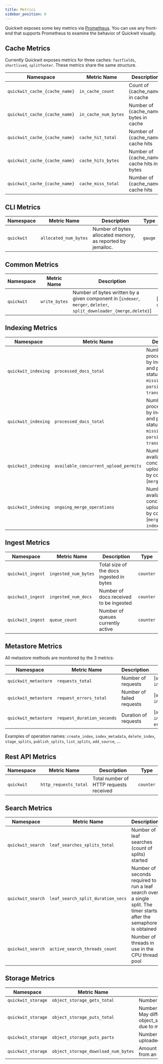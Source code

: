 ```yaml
---
title: Metrics
sidebar_position: 6
---
```


Quickwit exposes some key metrics via [Prometheus](https://prometheus.io/). You can use any front-end that supports Prometheus to examine the behavior of Quickwit visually.

## Cache Metrics

Currently Quickwit exposes metrics for three caches: `fastfields`, `shortlived`, `splitfooter`. These metrics share the same structure.

| Namespace | Metric Name | Description | Type |
| --------- | ----------- | ----------- | ---- |
| `quickwit_cache_{cache_name}` | `in_cache_count` | Count of {cache_name} in cache | `gauge` |
| `quickwit_cache_{cache_name}` | `in_cache_num_bytes` | Number of {cache_name} bytes in cache | `gauge` |
| `quickwit_cache_{cache_name}` | `cache_hit_total` | Number of {cache_name} cache hits | `counter` |
| `quickwit_cache_{cache_name}` | `cache_hits_bytes` | Number of {cache_name} cache hits in bytes | `counter` |
| `quickwit_cache_{cache_name}` | `cache_miss_total` | Number of {cache_name} cache hits | `counter` |

## CLI Metrics

| Namespace | Metric Name | Description | Type |
| --------- | ----------- | ----------- | ---- |
| `quickwit` | `allocated_num_bytes` | Number of bytes allocated memory, as reported by jemalloc. | `gauge` |

## Common Metrics

| Namespace | Metric Name | Description | Labels | Type |
| --------- | ----------- | ----------- | ------ | ---- |
| `quickwit` | `write_bytes`| Number of bytes written by a given component in [`indexer`, `merger`, `deleter`, `split_downloader_{merge,delete}`] | [`index`, `component`] | `counter` |

## Indexing Metrics

| Namespace | Metric Name | Description | Labels | Type |
| --------- | ----------- | ----------- | ------ | ---- |
| `quickwit_indexing` | `processed_docs_total`| Number of processed docs by index, source and processed status in [`valid`, `missing_field`, `parsing_error`, `transform_error`] | [`index`, `source`, `docs_processed_status`] | `counter` |
| `quickwit_indexing` | `processed_docs_total`| Number of processed bytes by index, source and processed status in [`valid`, `missing_field`, `parsing_error`, `transform_error`] | [`index`, `source`, `docs_processed_status`] | `counter` |
| `quickwit_indexing` | `available_concurrent_upload_permits`| Number of available concurrent upload permits by component in [`merger`, `indexer`] | [`component`] | `gauge` |
| `quickwit_indexing` | `ongoing_merge_operations`| Number of available concurrent upload permits by component in [`merger`, `indexer`]. | [`index`, `source`] | `gauge` |

## Ingest Metrics

| Namespace | Metric Name | Description | Type |
| --------- | ----------- | ----------- | ---- |
| `quickwit_ingest` | `ingested_num_bytes` | Total size of the docs ingested in bytes | `counter` |
| `quickwit_ingest` | `ingested_num_docs` | Number of docs received to be ingested | `counter` |
| `quickwit_ingest` | `queue_count` | Number of queues currently active | `counter` |

## Metastore Metrics

All metastore methods are monitored by the 3 metrics:

| Namespace | Metric Name | Description | Labels | Type |
| --------- | ----------- | ----------- | ------ | ---- |
| `quickwit_metastore` | `requests_total` | Number of requests | [`operation`, `index`] | `counter` |
| `quickwit_metastore` | `request_errors_total` | Number of failed requests | [`operation`, `index`] | `counter` |
| `quickwit_metastore` | `request_duration_seconds` | Duration of requests | [`operation`, `index`, `error`] | `histogram` |

Examples of operation names: `create_index`, `index_metadata`, `delete_index`, `stage_splits`, `publish_splits`, `list_splits`, `add_source`, ...

## Rest API Metrics

| Namespace | Metric Name | Description | Type |
| --------- | ----------- | ----------- | ---- |
| `quickwit` | `http_requests_total` | Total number of HTTP requests received | `counter` |

## Search Metrics

| Namespace | Metric Name | Description | Type |
| --------- | ----------- | ----------- | ---- |
| `quickwit_search` | `leaf_searches_splits_total` | Number of leaf searches (count of splits) started | `counter` |
| `quickwit_search` | `leaf_search_split_duration_secs` | Number of seconds required to run a leaf search over a single split. The timer starts after the semaphore is obtained | `histogram` |
| `quickwit_search` | `active_search_threads_count` | Number of threads in use in the CPU thread pool | `gauge` |

## Storage Metrics

| Namespace | Metric Name | Description | Type |
| --------- | ----------- | ----------- | ---- |
| `quickwit_storage` | `object_storage_gets_total` | Number of objects fetched | `counter` |
| `quickwit_storage` | `object_storage_puts_total` | Number of objects uploaded. May differ from object_storage_requests_parts due to multipart upload | `counter` |
| `quickwit_storage` | `object_storage_puts_parts` | Number of object parts uploaded | `counter` |
| `quickwit_storage` | `object_storage_download_num_bytes` | Amount of data downloaded from an object storage | `counter` |
